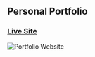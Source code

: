 
## Personal Portfolio

### [Live Site](https://jsmasterypro.com)

![Portfolio Website](https://i.ibb.co/WgPMpts/image.png)

